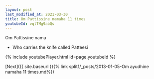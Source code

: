 ```yaml
---
layout: post
last_modified_at: 2021-03-30
title: Om Pattissine namaha 11 times
youtubeId: vqlTMg9abQs
---
```

 
 
Om Pattissine nama 
 
 -  Who carries the knife called Patteesi 
 
  
 
  
 
 
 
 
 
 


{% include youtubePlayer.html id=page.youtubeId %}
 
[Next]({{ site.baseurl }}{% link  split1/_posts/2013-01-05-Om ayudhine namaha 11 times.md%})
 
